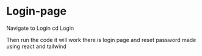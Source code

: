 # Login-page 

Navigate to Login cd Login 

Then run the code it will work there is login page and reset password made using react and tailwind 
